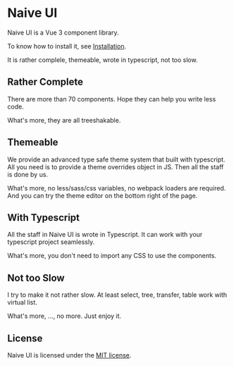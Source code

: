 <!--anchor:on-->

# Naive UI

Naive UI is a Vue 3 component library.

To know how to install it, see [Installation](installation).

It is rather complele, themeable, wrote in typescript, not too slow.

## Rather Complete

There are more than 70 components. Hope they can help you write less code.

What's more, they are all treeshakable.

## Themeable

We provide an advanced type safe theme system that built with typescript. All you need is to provide a theme overrides object in JS. Then all the staff is done by us.

What's more, no less/sass/css variables, no webpack loaders are required. And you can try the theme editor on the bottom right of the page.

## With Typescript

All the staff in Naive UI is wrote in Typescript. It can work with your typescript project seamlessly.

What's more, you don't need to import any CSS to use the components.

## Not too Slow

I try to make it not rather slow. At least select, tree, transfer, table work with virtual list.

What's more, ..., no more. Just enjoy it.

## License

Naive UI is licensed under the [MIT license](https://opensource.org/licenses/MIT).
